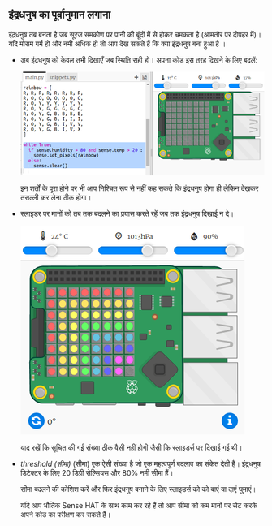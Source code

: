 ## इंद्रधनुष का पूर्वानुमान लगाना

इंद्रधनुष तब बनता है जब सूरज समकोण पर पानी की बूंदों में से होकर चमकता है (आमतौर पर दोपहर में)। यदि मौसम गर्म हो और नमी अधिक हो तो आप देख सकते हैं कि क्या इंद्रधनुष बना हुआ है ।

+ अब इंद्रधनुष को केवल तभी दिखाएँ जब स्थिति सही हो। अपना कोड इस तरह दिखने के लिए बदलें:
    
    ![स्क्रीनशॉट](images/rainbow-check.png)
    
    इन शर्तों के पूरा होने पर भी आप निश्चित रूप से नहीं कह सकते कि इंद्रधनुष होगा ही लेकिन देखकर तसल्ली कर लेना ठीक होगा।

+ स्लाइडर पर मानों को तब तक बदलने का प्रयास करते रहें जब तक इंद्रधनुष दिखाई न दे।
    
    ![स्क्रीनशॉट](images/rainbow-trigger.png)
    
    याद रखें कि सूचित की गई संख्या ठीक वैसी नहीं होगी जैसी कि स्लाइडर्स पर दिखाई गई थी।

+ *threshold (सीमा)* (सीमा) एक ऐसी संख्या है जो एक महत्वपूर्ण बदलाव का संकेत देती है। इंद्रधनुष डिटेक्टर के लिए 20 डिग्री सेल्सियस और 80% नमी सीमा हैं।
    
    सीमा बदलने की कोशिश करें और फिर इंद्रधनुष बनाने के लिए स्लाइडर्स को को बाएं या दाएं घुमाएं।
    
    यदि आप भौतिक Sense HAT के साथ काम कर रहे हैं तो आप सीमा को कम मानों पर सेट करके अपने कोड का परीक्षण कर सकते हैं।